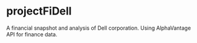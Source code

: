 # projectFiDell
A financial snapshot and analysis of Dell corporation. Using AlphaVantage API for finance data.
